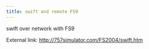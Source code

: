 ```yaml
---
title: swift and remote FS9
---
```


swift over network with FS9

External link: <http://757simulator.com/FS2004/swift.htm>
